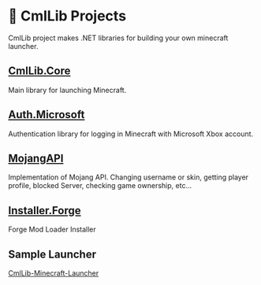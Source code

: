 # 🧊 CmlLib Projects

CmlLib project makes .NET libraries for building your own minecraft launcher.

## [CmlLib.Core](cmllib.core/README.md)

Main library for launching Minecraft.

## [Auth.Microsoft](auth.microsoft/README.md)

Authentication library for logging in Minecraft with Microsoft Xbox account.

## [MojangAPI](mojangapi/home.md)

Implementation of Mojang API. Changing username or skin, getting player profile, blocked Server, checking game ownership, etc...

## [Installer.Forge](installer.forge/home.md)

Forge Mod Loader Installer

## Sample Launcher

[CmlLib-Minecraft-Launcher](https://github.com/CmlLib/CmlLib-Minecraft-Launcher)
